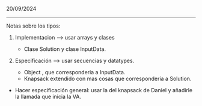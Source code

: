 20/09/2024
*****************

Notas sobre los tipos:
1. Implementacion --> usar arrays y clases
    - Clase Solution y clase InputData.

2. Especificación --> usar secuencias y datatypes.
    - Object , que corresponderia a InputData.
    - Knapsack extendido con mas cosas que correspondería a Solution.




- Hacer especificación general: usar la del knapsack de Daniel y añadirle la llamada que inicia la VA.

